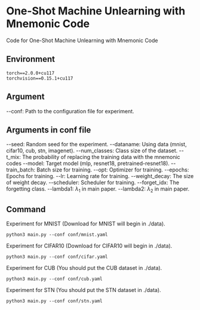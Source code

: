 # One-Shot Machine Unlearning with Mnemonic Code

Code for One-Shot Machine Unlearning with Mnemonic Code

## Environment
```
torch==2.0.0+cu117
torchvision==0.15.1+cu117
```

## Argument
--conf: Path to the configuration file for experiment.

## Arguments in conf file
--seed: Random seed for the experiment.
--dataname: Using data (mnist, cifar10, cub, stn, imagenet).
--num_classes: Class size of the dataset.
--t_mix: The probability of replacing the training data with the mnemonic codes
--model: Target model (mlp, resnet18, pretrained-resnet18).
--train_batch: Batch size for training.
--opt: Optimizer for training.
--epochs: Epochs for training.
--lr: Learning rate for training.
--weight_decay: The size of weight decay.
--scheduler: Scheduler for training.
--forget_idx: The forgetting class.
--lambda1: $\lambda_1$ in main paper.
--lambda2: $\lambda_2$ in main paper.

## Command
Experiment for MNIST (Download for MNIST will begin in ./data).
```
python3 main.py --conf conf/mnist.yaml
```

Experiment for CIFAR10 (Download for CIFAR10 will begin in ./data).
```
python3 main.py --conf conf/cifar.yaml
```

Experiment for CUB (You should put the CUB dataset in ./data).
```
python3 main.py --conf conf/cub.yaml
```

Experiment for STN (You should put the STN dataset in ./data).
```
python3 main.py --conf conf/stn.yaml
```

